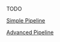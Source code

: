 
TODO 



[Simple Pipeline](README-simple-pipeline.md)

[Advanced Pipeline ](README-advanced-pipeline.md)